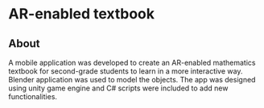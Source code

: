 # AR-enabled textbook

## About 
A mobile application was developed to create an AR-enabled mathematics textbook for second-grade students to learn in a more interactive way. Blender application was used to model the objects. The app was designed using unity game engine and C# scripts were included to add new functionalities. 
